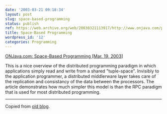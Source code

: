 ```yaml
---
date: '2003-03-21 09:18:34'
layout: post
slug: space-based-programming
status: publish
ref: https://web.archive.org/web/20030321113917/http://www.onjava.com/pub/a/onjava/2003/03/19/java_spaces.html
title: Space-Based Programming
wordpress_id: '12'
categories: Programming
---
```


[ONJava.com: Space-Based Programming [Mar. 19, 2003]](https://web.archive.org/web/20030321113917/http://www.onjava.com/pub/a/onjava/2003/03/19/java_spaces.html)


This is a nice overview of the distributed programming paradigm  in which applications simply read and write from a shared "tuple-space".  Invisibly to the application programmer, a distributed middlerware layer takes care of the replication and consistancy of the data between the processors.  The article demonstrates how much simpler this model is than the RPC paradigm that is used for most distributed programming.


* * *


Copied from [old blog](http://web.archive.org/web/20030622144931/http://www.obrain.com/Eamonn/archives/000070.html).
